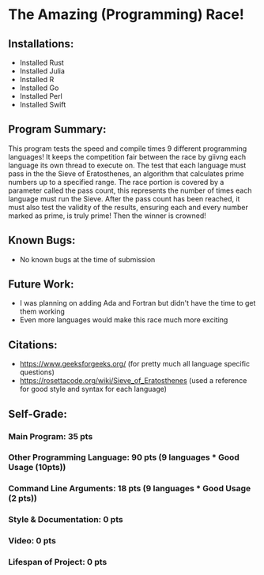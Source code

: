 # The Amazing (Programming) Race!
## Installations:
- Installed Rust
- Installed Julia
- Installed R
- Installed Go
- Installed Perl
- Installed Swift

## Program Summary:
This program tests the speed and compile times 9 different programming languages! It keeps the competition fair between the race by giivng each language its own thread
to execute on. The test that each language must pass in the the Sieve of Eratosthenes, an algorithm that calculates prime numbers up to a specified range. The race portion is covered by a parameter called the pass count, this represents the number of times each language must run the Sieve. After the pass count has been reached, it must also test the validity of the results, ensuring each and every number marked as prime, is truly prime! Then the winner is crowned!

## Known Bugs:
- No known bugs at the time of submission
## Future Work:
- I was planning on adding Ada and Fortran but didn't have the time to get them working
- Even more languages would make this race much more exciting

## Citations:
- https://www.geeksforgeeks.org/        (for pretty much all language specific questions)
- https://rosettacode.org/wiki/Sieve_of_Eratosthenes    (used a reference for good style and syntax for each language)

## Self-Grade:
### Main Program: 35 pts
### Other Programming Language: 90 pts (9 languages * Good Usage (10pts))
### Command Line Arguments: 18 pts (9 languages * Good Usage (2 pts))
### Style & Documentation: 0 pts
### Video: 0 pts
### Lifespan of Project: 0 pts